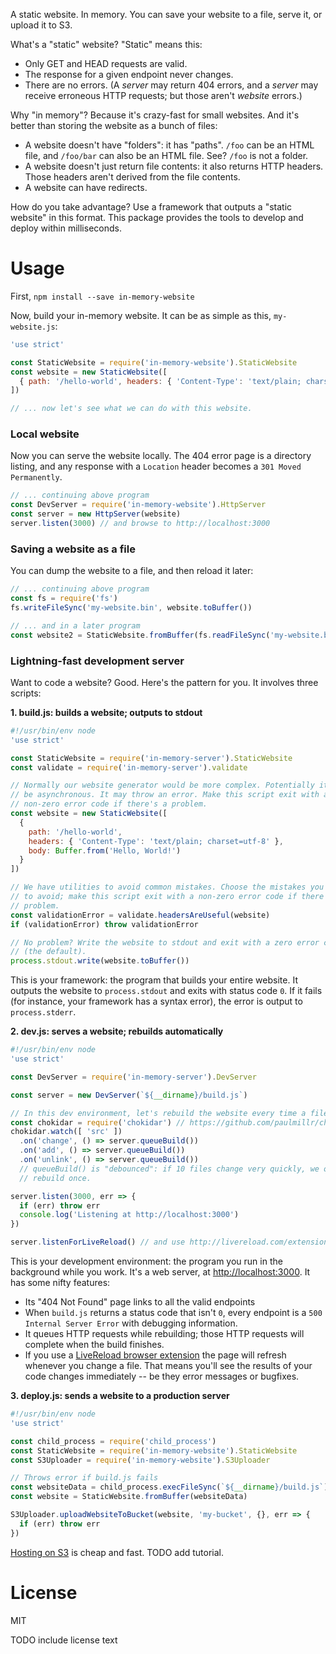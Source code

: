 A static website. In memory. You can save your website to a file, serve it, or
upload it to S3.

What's a "static" website? "Static" means this:

* Only GET and HEAD requests are valid.
* The response for a given endpoint never changes.
* There are no errors. (A _server_ may return 404 errors, and a _server_ may
  receive erroneous HTTP requests; but those aren't _website_ errors.)

Why "in memory"? Because it's crazy-fast for small websites. And it's better
than storing the website as a bunch of files:

* A website doesn't have "folders": it has "paths". `/foo` can be an HTML file,
  and `/foo/bar` can also be an HTML file. See? `/foo` is not a folder.
* A website doesn't just return file contents: it also returns HTTP headers.
  Those headers aren't derived from the file contents.
* A website can have redirects.

How do you take advantage? Use a framework that outputs a "static website" in
this format. This package provides the tools to develop and deploy within
milliseconds.

Usage
=====

First, `npm install --save in-memory-website`

Now, build your in-memory website. It can be as simple as this, `my-website.js`:

```javascript
'use strict'

const StaticWebsite = require('in-memory-website').StaticWebsite
const website = new StaticWebsite([
  { path: '/hello-world', headers: { 'Content-Type': 'text/plain; charset=utf-8' }, body: Buffer.from('Hello, World!') }
])

// ... now let's see what we can do with this website.
```

### Local website

Now you can serve the website locally. The 404 error page is a directory
listing, and any response with a `Location` header becomes a
`301 Moved Permanently`.

```javascript
// ... continuing above program
const DevServer = require('in-memory-website').HttpServer
const server = new HttpServer(website)
server.listen(3000) // and browse to http://localhost:3000
```

### Saving a website as a file

You can dump the website to a file, and then reload it later:

```javascript
// ... continuing above program
const fs = require('fs')
fs.writeFileSync('my-website.bin', website.toBuffer())

// ... and in a later program
const website2 = StaticWebsite.fromBuffer(fs.readFileSync('my-website.bin'))
```

### Lightning-fast development server

Want to code a website? Good. Here's the pattern for you. It involves three
scripts:

**1. build.js: builds a website; outputs to stdout**

```javascript
#!/usr/bin/env node
'use strict'

const StaticWebsite = require('in-memory-server').StaticWebsite
const validate = require('in-memory-server').validate

// Normally our website generator would be more complex. Potentially it will
// be asynchronous. It may throw an error. Make this script exit with a
// non-zero error code if there's a problem.
const website = new StaticWebsite([
  {
    path: '/hello-world',
    headers: { 'Content-Type': 'text/plain; charset=utf-8' },
    body: Buffer.from('Hello, World!')
  }
])

// We have utilities to avoid common mistakes. Choose the mistakes you want
// to avoid; make this script exit with a non-zero error code if there's a
// problem.
const validationError = validate.headersAreUseful(website)
if (validationError) throw validationError

// No problem? Write the website to stdout and exit with a zero error code
// (the default).
process.stdout.write(website.toBuffer())
```

This is your framework: the program that builds your entire website. It outputs
the website to `process.stdout` and exits with status code `0`. If it fails
(for instance, your framework has a syntax error), the error is output to
`process.stderr`.

**2. dev.js: serves a website; rebuilds automatically**

```javascript
#!/usr/bin/env node
'use strict'

const DevServer = require('in-memory-server').DevServer

const server = new DevServer(`${__dirname}/build.js`)

// In this dev environment, let's rebuild the website every time a file changes
const chokidar = require('chokidar') // https://github.com/paulmillr/chokidar
chokidar.watch([ 'src' ])
  .on('change', () => server.queueBuild())
  .on('add', () => server.queueBuild())
  .on('unlink', () => server.queueBuild())
  // queueBuild() is "debounced": if 10 files change very quickly, we only
  // rebuild once.

server.listen(3000, err => {
  if (err) throw err
  console.log('Listening at http://localhost:3000')
})

server.listenForLiveReload() // and use http://livereload.com/extensions/
```

This is your development environment: the program you run in the background
while you work. It's a web server, at
[http://localhost:3000](http://localhost:3000). It has some nifty features:

* Its "404 Not Found" page links to all the valid endpoints
* When `build.js` returns a status code that isn't `0`, every endpoint is a
  `500 Internal Server Error` with debugging information.
* It queues HTTP requests while rebuilding; those HTTP requests will complete
  when the build finishes.
* If you use a [LiveReload browser extension](http://livereload.com/extensions/)
  the page will refresh whenever you change a file. That means you'll see the
  results of your code changes immediately -- be they error messages or
  bugfixes.

**3. deploy.js: sends a website to a production server**

```javascript
#!/usr/bin/env node
'use strict'

const child_process = require('child_process')
const StaticWebsite = require('in-memory-website').StaticWebsite
const S3Uploader = require('in-memory-website').S3Uploader

// Throws error if build.js fails
const websiteData = child_process.execFileSync(`${__dirname}/build.js`)
const website = StaticWebsite.fromBuffer(websiteData)

S3Uploader.uploadWebsiteToBucket(website, 'my-bucket', {}, err => {
  if (err) throw err
})
```

[Hosting on S3](http://docs.aws.amazon.com/AmazonS3/latest/dev/WebsiteHosting.html)
is cheap and fast. TODO add tutorial.

License
=======

MIT

TODO include license text
